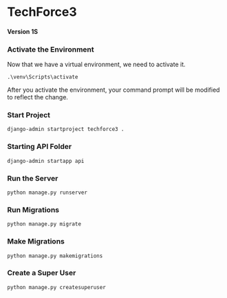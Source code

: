 # TechForce3
#### Version 1S
### Activate the Environment
Now that we have a virtual environment, we need to activate it.

    .\venv\Scripts\activate

After you activate the environment, your command prompt will be modified to reflect the change.

### Start Project 

    django-admin startproject techforce3 .

### Starting API Folder

    django-admin startapp api

### Run the Server

    python manage.py runserver

### Run Migrations 

    python manage.py migrate

### Make Migrations

    python manage.py makemigrations
    
### Create a Super User

    python manage.py createsuperuser
    


